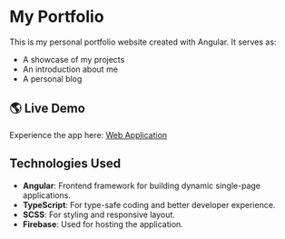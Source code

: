 # My Portfolio

This is my personal portfolio website created with Angular. It serves as:

 - A showcase of my projects
 - An introduction about me
 - A personal blog


## 🌎 Live Demo
Experience the app here: [Web Application](https://creativejourney.dev)


## Technologies Used

- **Angular**: Frontend framework for building dynamic single-page applications.
- **TypeScript**: For type-safe coding and better developer experience.
- **SCSS**: For styling and responsive layout.
- **Firebase**: Used for hosting the application.
